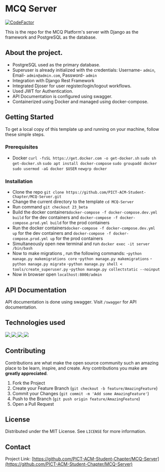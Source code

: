 
# MCQ Server

[![CodeFactor](https://www.codefactor.io/repository/github/pict-acm-student-chapter/mcq-server/badge/master)](https://www.codefactor.io/repository/github/pict-acm-student-chapter/mcq-server/overview/master)

This is the repo for the MCQ Platform's server with Django as the framework and PostgreSQL as the database.


## About the project.
-   PostgreSQL used as the primary database.
-   Superuser is already initialized with the credentials: Username- `admin`, Email- `admin@admin.com`, Password- `admin`
-   Integration with Django Rest Framework
-   Integrated Djoser for user register/login/logout workflows.
-   Used JWT for Authentication.
-   API Documentation is configured using swagger.
-   Containerized using Docker and managed using docker-compose.

## Getting Started
To get a local copy of this template up and running on your machine, follow these simple steps.
### Prerequisites
- Docker
`curl -fsSL https://get.docker.com -o get-docker.sh`
`sudo sh get-docker.sh`
`sudo apt install docker-compose`
`sudo groupadd docker`
`sudo usermod -aG docker $USER`
`newgrp docker`

### Installation
- Clone the repo `git clone https://github.com/PICT-ACM-Student-Chapter/MCQ-Server.git`
- Change the current directory to the template `cd MCQ-Server`
- Run command `git checkout 23_beta`
- Build the docker containers`docker-compose -f docker-compose.dev.yml build` for the dev containers and `docker-compose -f docker-compose.prod.yml build` for the prod containers
- Run the docker containers`docker-compose -f docker-compose.dev.yml up` for the dev containers and `docker-compose -f docker-compose.prod.yml up` for the prod containers
- Simultaneously open new terminal and run `docker exec -it server /bin/bash`
- Now to make migrations , run the following commands:
    -`python manage.py makemigrations core`
    -`python manage.py makemigrations`
    -`python manage.py migrate`
    -`python manage.py shell < tools/create_superuser.py`
    -`python manage.py collectstatic --noinput`
- Now in browser open `localhost:8000/admin`



## API Documentation
API documentation is done using swagger. Visit `/swagger` for API documentation.

## Technologies used
<a href="https://www.djangoproject.com/" target="_blank"><img src="https://img.shields.io/badge/Django-092E20?style=for-the-badge&logo=django&logoColor=white"/> </a>
<a href="https://www.django-rest-framework.org/" target="_blank"> <img src="https://img.shields.io/badge/DJANGO-REST-ff1709?style=for-the-badge&logo=django&logoColor=white&color=ff1709&labelColor=gray" /> </a>
<a href="https://www.docker.com/" target="_blank"><img src="https://img.shields.io/badge/Docker-2496ED?style=for-the-badge&logo=docker&logoColor=white"/> </a>
<a href="https://www.postgresql.org" target="_blank"> <img src="https://img.shields.io/badge/PostgreSQL-316192?style=for-the-badge&logo=postgresql&logoColor=white"/></a>



## Contributing
Contributions are what make the open source community such an amazing place to be learn, inspire, and create. Any contributions you make are **greatly appreciated**.

1.  Fork the Project
2.  Create your Feature Branch (`git checkout -b feature/AmazingFeature`)
3.  Commit your Changes (`git commit -m 'Add some AmazingFeature'`)
4.  Push to the Branch (`git push origin feature/AmazingFeature`)
5.  Open a Pull Request

## License
Distributed under the MIT License. See `LICENSE` for more information.

## Contact

Project Link: [https://github.com/PICT-ACM-Student-Chapter/MCQ-Server](https://github.com/PICT-ACM-Student-Chapter/MCQ-Server)

